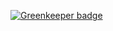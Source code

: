 

[![Greenkeeper badge](https://badges.greenkeeper.io/yarnpkg/yarn-downloads.svg?token=c7e39c7ecb80946b6b8e921fe2982ccd46d6ef88145f5df92b3fbd40e761e5f8&ts=1497604495794)](https://greenkeeper.io/)